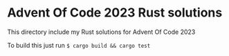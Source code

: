 
Advent Of Code 2023 Rust solutions
=========
This directory include my Rust solutions for Advent Of Code 2023

To build this just run `$ cargo build && cargo test`